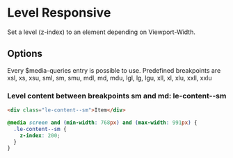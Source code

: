 # Level Responsive

Set a level (z-index) to an element depending on Viewport-Width.

## Options

Every \$media-queries entry is possible to use. Predefined breakpoints are xsl, xs, xsu, sml, sm, smu, mdl, md, mdu, lgl, lg, lgu, xll, xl, xlu, xxll, xxlu

### Level content between breakpoints sm and md: **le-content--sm**

```html
<div class="le-content--sm">Item</div>
```

```css
@media screen and (min-width: 768px) and (max-width: 991px) {
  .le-content--sm {
    z-index: 200;
  }
}
```
